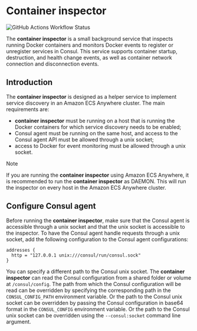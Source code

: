 # Container inspector
![GitHub Actions Workflow Status](https://img.shields.io/github/actions/workflow/status/syneder/consul-container-inspector/docker-image.yml)

The **container inspector** is a small background service that inspects running Docker
containers and monitors Docker events to register or unregister services in Consul. This
service supports container startup, destruction, and health change events, as well as
container network connection and disconnection events.

## Introduction
The **container inspector** is designed as a helper service to implement service discovery
in an Amazon ECS Anywhere cluster. The main requirements are:
- **container inspector** must be running on a host that is running the Docker containers
for which service discovery needs to be enabled;
- Consul agent must be running on the same host, and access to the Consul agent API must
be allowed through a unix socket;
- access to Docker for event monitoring must be allowed through a unix socket.

> [!NOTE]
> If you are running the **container inspector** using Amazon ECS Anywhere, it is recommended
> to run the **container inspector** as DAEMON. This will run the inspector on every host in
> the Amazon ECS Anywhere cluster.

## Configure Consul agent
Before running the **container inspector**, make sure that the Consul agent is accessible
through a unix socket and that the unix socket is accessible to the inspector. To have
the Consul agent handle requests through a unix socket, add the following configuration
to the Consul agent configurations:

```HCL
addresses {
  http = "127.0.0.1 unix:///consul/run/consul.sock"
}
```

You can specify a different path to the Consul unix socket. The **container inspector** can read
the Consul configuration from a shared folder or volume at `/consul/config`. The path from which
the Consul configuration will be read can be overridden by specifying the corresponding path in the
`CONSUL_CONFIG_PATH` environment variable. Or the path to the Consul unix socket can be overridden
by passing the Consul configuration in base64 format in the `CONSUL_CONFIG` environment variable.
Or the path to the Consul unix socket can be overridden using the `--consul:socket` command line
argument.
